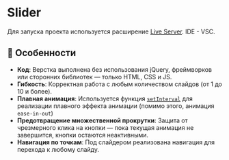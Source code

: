 # Slider

Для запуска проекта используется расширение [Live Server](https://marketplace.visualstudio.com/items?itemName=ritwickdey.LiveServer). IDE - VSC.
## 🚀 Особенности

- **Код**: Верстка выполнена без использования jQuery, фреймворков или сторонних библиотек — только HTML, CSS и JS.
- **Гибкость**: Корректная работа с любым количеством слайдов (от 1 до 10 и более).
- **Плавная анимация**: Используется функция [`setInterval`](http://javascript.ru/setinterval) для реализации плавного эффекта анимации (помимо этого, анимация `ease-in-out`)
- **Предотвращение множественной прокрутки**: Защита от чрезмерного клика на кнопки — пока текущая анимация не завершится, кнопки остаются неактивными.
- **Навигация по точкам**: Под слайдером реализована навигация для перехода к любому слайду.
